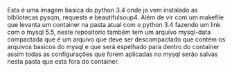 Esta é uma imagem basica do python 3.4 onde ja vem instalado as bibliotecas pysqm, requests e beautifulsoup4. Além de vir com um makefile que levanta um container na pasta atual com o python 3.4 fazendo um link com o mysql 5.5, neste repositorio também tem um arquivo mysql-data compactada que é um arquivo que deve ser descompactado que contém os arquivos basicos do mysql e que será espelhado para dentro do container assim todas as configurações que forem aplicadas no mysql serão salvas nesta pasta que esta fora do container.

